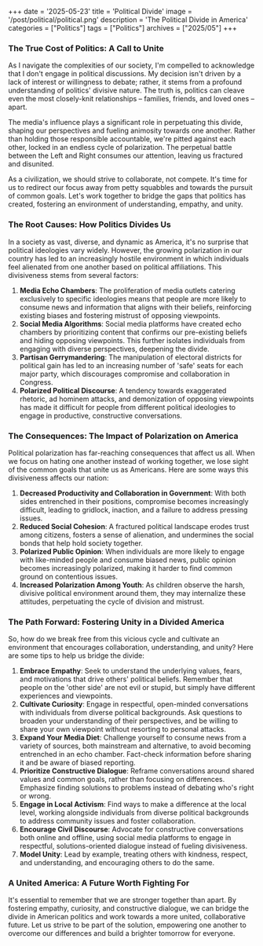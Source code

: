 +++
date = '2025-05-23'
title = 'Political Divide'
image = '/post/political/political.png'
description = 'The Political Divide in America'
categories = ["Politics"]
tags = ["Politics"]
archives = ["2025/05"]
+++
### **The True Cost of Politics: A Call to Unite**

As I navigate the complexities of our society, I'm compelled to acknowledge that I don't engage in political discussions. My decision isn't driven by a lack of interest or willingness to debate; rather, it stems from a profound understanding of politics' divisive nature. The truth is, politics can cleave even the most closely-knit relationships – families, friends, and loved ones – apart.

The media's influence plays a significant role in perpetuating this divide, shaping our perspectives and fueling animosity towards one another. Rather than holding those responsible accountable, we're pitted against each other, locked in an endless cycle of polarization. The perpetual battle between the Left and Right consumes our attention, leaving us fractured and disunited.

As a civilization, we should strive to collaborate, not compete. It's time for us to redirect our focus away from petty squabbles and towards the pursuit of common goals. Let's work together to bridge the gaps that politics has created, fostering an environment of understanding, empathy, and unity.

### **The Root Causes: How Politics Divides Us**

In a society as vast, diverse, and dynamic as America, it's no surprise that political ideologies vary widely. However, the growing polarization in our country has led to an increasingly hostile environment in which individuals feel alienated from one another based on political affiliations. This divisiveness stems from several factors:

1. **Media Echo Chambers**: The proliferation of media outlets catering exclusively to specific ideologies means that people are more likely to consume news and information that aligns with their beliefs, reinforcing existing biases and fostering mistrust of opposing viewpoints.
2. **Social Media Algorithms**: Social media platforms have created echo chambers by prioritizing content that confirms our pre-existing beliefs and hiding opposing viewpoints. This further isolates individuals from engaging with diverse perspectives, deepening the divide.
3. **Partisan Gerrymandering**: The manipulation of electoral districts for political gain has led to an increasing number of 'safe' seats for each major party, which discourages compromise and collaboration in Congress.
4. **Polarized Political Discourse**: A tendency towards exaggerated rhetoric, ad hominem attacks, and demonization of opposing viewpoints has made it difficult for people from different political ideologies to engage in productive, constructive conversations.

### **The Consequences: The Impact of Polarization on America**

Political polarization has far-reaching consequences that affect us all. When we focus on hating one another instead of working together, we lose sight of the common goals that unite us as Americans. Here are some ways this divisiveness affects our nation:

1. **Decreased Productivity and Collaboration in Government**: With both sides entrenched in their positions, compromise becomes increasingly difficult, leading to gridlock, inaction, and a failure to address pressing issues.
2. **Reduced Social Cohesion**: A fractured political landscape erodes trust among citizens, fosters a sense of alienation, and undermines the social bonds that help hold society together.
3. **Polarized Public Opinion**: When individuals are more likely to engage with like-minded people and consume biased news, public opinion becomes increasingly polarized, making it harder to find common ground on contentious issues.
4. **Increased Polarization Among Youth**: As children observe the harsh, divisive political environment around them, they may internalize these attitudes, perpetuating the cycle of division and mistrust.

### **The Path Forward: Fostering Unity in a Divided America**

So, how do we break free from this vicious cycle and cultivate an environment that encourages collaboration, understanding, and unity? Here are some tips to help us bridge the divide:

1. **Embrace Empathy**: Seek to understand the underlying values, fears, and motivations that drive others' political beliefs. Remember that people on the 'other side' are not evil or stupid, but simply have different experiences and viewpoints.
2. **Cultivate Curiosity**: Engage in respectful, open-minded conversations with individuals from diverse political backgrounds. Ask questions to broaden your understanding of their perspectives, and be willing to share your own viewpoint without resorting to personal attacks.
3. **Expand Your Media Diet**: Challenge yourself to consume news from a variety of sources, both mainstream and alternative, to avoid becoming entrenched in an echo chamber. Fact-check information before sharing it and be aware of biased reporting.
4. **Prioritize Constructive Dialogue**: Reframe conversations around shared values and common goals, rather than focusing on differences. Emphasize finding solutions to problems instead of debating who's right or wrong.
5. **Engage in Local Activism**: Find ways to make a difference at the local level, working alongside individuals from diverse political backgrounds to address community issues and foster collaboration.
6. **Encourage Civil Discourse**: Advocate for constructive conversations both online and offline, using social media platforms to engage in respectful, solutions-oriented dialogue instead of fueling divisiveness.
7. **Model Unity**: Lead by example, treating others with kindness, respect, and understanding, and encouraging others to do the same.

### **A United America: A Future Worth Fighting For**

It's essential to remember that we are stronger together than apart. By fostering empathy, curiosity, and constructive dialogue, we can bridge the divide in American politics and work towards a more united, collaborative future. Let us strive to be part of the solution, empowering one another to overcome our differences and build a brighter tomorrow for everyone.
